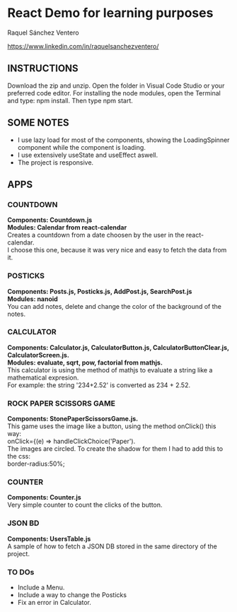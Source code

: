 # React Demo for learning purposes

Raquel Sánchez Ventero

https://www.linkedin.com/in/raquelsanchezventero/

## INSTRUCTIONS

Download the zip and unzip. Open the folder in Visual Code Studio or your preferred code editor.
For installing the node modules, open the Terminal and type: npm install.
Then type npm start.

## SOME NOTES
<ul>
  <li>I use lazy load for most of the components, showing the LoadingSpinner component while the component is loading.</li>
<li>I use extensively useState and useEffect aswell.</li>
<li>The project is responsive.</li>
</ul>

## APPS

### COUNTDOWN
<b>Components: Countdown.js</b><br>
<b>Modules: Calendar from react-calendar</b><br>
Creates a countdown from a date choosen by the user in the react-calendar.<br>
I choose this one, because it was very nice and easy to fetch the data from it.

### POSTICKS
<b>Components: Posts.js, Posticks.js, AddPost.js, SearchPost.js</b><br>
<b>Modules: nanoid</b><br>
You can add notes, delete and change the color of the background of the notes.

### CALCULATOR
<b>Components: Calculator.js, CalculatorButton.js, CalculatorButtonClear.js, CalculatorScreen.js.</b><br>
<b>Modules: evaluate, sqrt, pow, factorial from mathjs.</b><br>
This calculator is using the method of mathjs to evaluate a string like a mathematical expresion.<br>
For example: the string '234+2.52' is converted as 234 + 2.52.

### ROCK PAPER SCISSORS GAME
  <b>Components: StonePaperScissorsGame.js.</b><br>
This game uses the image like a button, using the method onClick() this way:<br>
onClick={(e) => handleClickChoice('Paper').<br>
The images are circled. To create the shadow for them I had to add this to the css:<br>
border-radius:50%;<br>

### COUNTER
  <b>Components: Counter.js</b><br>
Very simple counter to count the clicks of the button.<br>

### JSON BD
  <b>Components: UsersTable.js</b><br>
A sample of how to fetch a JSON DB stored in the same directory of the project.<br>

### TO DOs
<ul>
  <li>Include a Menu.</li>
  <li>Include a way to change the Posticks</li>
  <li>Fix an error in Calculator.</li>
</ul>

